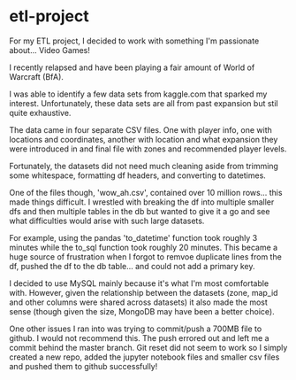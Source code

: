 # etl-project

For my ETL project, I decided to work with something I'm passionate about... Video Games! 

I recently relapsed and have been playing a fair amount of World of Warcraft (BfA).

I was able to identify a few data sets from kaggle.com that sparked my interest. Unfortunately, these data sets are all from past expansion but stil quite exhaustive.

The data came in four separate CSV files. One with player info, one with locations and coordinates, another with location and what expansion they were introduced in and final file with zones and recommended player levels.

Fortunately, the datasets did not need much cleaning aside from trimming some whitespace, formatting df headers, and converting to datetimes.

One of the files though, 'wow_ah.csv', contained over 10 million rows... this made things difficult. I wrestled with breaking the df into multiple smaller dfs and then multiple tables in the db but wanted to give it a go and see what difficulties would arise with such large datasets. 

For example, using the pandas 'to_datetime' function took roughly 3 minutes while the to_sql function took roughly 20 minutes. This became a huge source of frustration when I forgot to remvoe duplicate lines from the df, pushed the df to the db table... and could not add a primary key.

I decided to use MySQL mainly because it's what I'm most comfortable with. However, given the relationship between the datasets (zone, map_id and other columns were shared across datasets) it also made the most sense (though given the size, MongoDB may have been a better choice).

One other issues I ran into was trying to commit/push a 700MB file to github. I would not recommend this. The push errored out and left me a commit behind the master branch. Git reset did not seem to work so I simply created a new repo, added the jupyter notebook files and smaller csv files and pushed them to github successfully!

